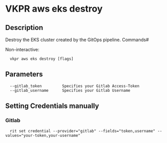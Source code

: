 # VKPR aws eks destroy

## Description

Destroy the EKS cluster created by the GitOps pipeline.
Commands#

Non-interactive:

```
  vkpr aws eks destroy [flags]
```

## Parameters

```
  --gitlab_token         Specifies your Gitlab Access-Token
  --gitlab_username      Specifies your Gitlab Username
```

## Setting Credentials manually

### Gitlab

```
  rit set credential --provider="gitlab" --fields="token,username" --values="your-token,your-username"
```
